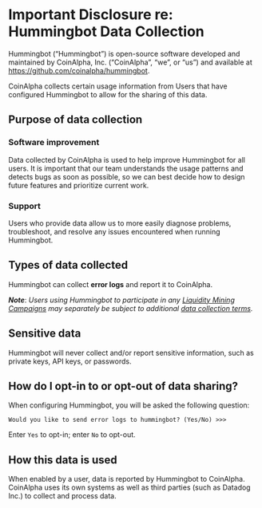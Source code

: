 # Important Disclosure re: Hummingbot Data Collection
 
Hummingbot (“Hummingbot”) is open-source software developed and maintained by CoinAlpha, Inc. (“CoinAlpha”, “we”, or “us”) and available at https://github.com/coinalpha/hummingbot.

CoinAlpha collects certain usage information from Users that have configured Hummingbot to allow for the sharing of this data.

## Purpose of data collection

### Software improvement

Data collected by CoinAlpha is used to help improve Hummingbot for all users.  It is important that our team understands the usage patterns and detects bugs as soon as possible, so we can best decide how to design future features and prioritize current work.

### Support

Users who provide data allow us to more easily diagnose problems, troubleshoot, and resolve any issues encountered when running Hummingbot.

## Types of data collected

Hummingbot can collect **error logs** and report it to CoinAlpha.

***Note***: *Users using Hummingbot to participate in any [Liquidity Mining Campaigns](https://docs.hummingbot.io/liquidity-mining/campaigns/) may separately be subject to additional [data collection terms](https://hummingbot.io/liquidity-mining-policy/).*

## Sensitive data

Hummingbot will never collect and/or report sensitive information, such as private keys, API keys, or passwords.

## How do I opt-in to or opt-out of data sharing?

When configuring Hummingbot, you will be asked the following question:

```
Would you like to send error logs to hummingbot? (Yes/No) >>>
```

Enter `Yes` to opt-in; enter `No` to opt-out.

## How this data is used

When enabled by a user, data is reported by Hummingbot to CoinAlpha.  CoinAlpha uses its own systems as well as third parties (such as Datadog Inc.) to collect and process data.